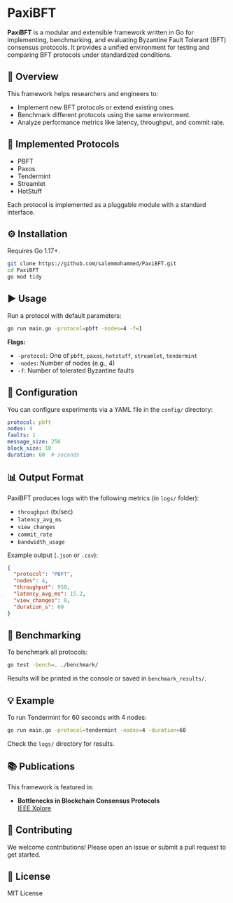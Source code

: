 # PaxiBFT

**PaxiBFT** is a modular and extensible framework written in Go for implementing, benchmarking, and evaluating Byzantine Fault Tolerant (BFT) consensus protocols. It provides a unified environment for testing and comparing BFT protocols under standardized conditions.

## 📌 Overview

This framework helps researchers and engineers to:

- Implement new BFT protocols or extend existing ones.
- Benchmark different protocols using the same environment.
- Analyze performance metrics like latency, throughput, and commit rate.

## 🚀 Implemented Protocols

- PBFT
- Paxos
- Tendermint
- Streamlet
- HotStuff

Each protocol is implemented as a pluggable module with a standard interface.

## ⚙️ Installation

Requires Go 1.17+.

```bash
git clone https://github.com/salemmohammed/PaxiBFT.git
cd PaxiBFT
go mod tidy
```

## ▶️ Usage

Run a protocol with default parameters:

```bash
go run main.go -protocol=pbft -nodes=4 -f=1
```

**Flags:**
- `-protocol`: One of `pbft`, `paxos`, `hotstuff`, `streamlet`, `tendermint`
- `-nodes`: Number of nodes (e.g., 4)
- `-f`: Number of tolerated Byzantine faults

## 📁 Configuration

You can configure experiments via a YAML file in the `config/` directory:

```yaml
protocol: pbft
nodes: 4
faults: 1
message_size: 256
block_size: 10
duration: 60  # seconds
```

## 📊 Output Format

PaxiBFT produces logs with the following metrics (in `logs/` folder):

- `throughput` (tx/sec)
- `latency_avg_ms`
- `view_changes`
- `commit_rate`
- `bandwidth_usage`

Example output (`.json` or `.csv`):

```json
{
  "protocol": "PBFT",
  "nodes": 4,
  "throughput": 950,
  "latency_avg_ms": 15.2,
  "view_changes": 0,
  "duration_s": 60
}
```

## 🧪 Benchmarking

To benchmark all protocols:

```bash
go test -bench=. ./benchmark/
```

Results will be printed in the console or saved in `benchmark_results/`.

## 💡 Example

To run Tendermint for 60 seconds with 4 nodes:

```bash
go run main.go -protocol=tendermint -nodes=4 -duration=60
```

Check the `logs/` directory for results.

## 📚 Publications

This framework is featured in:

- **Bottlenecks in Blockchain Consensus Protocols**  
  [IEEE Xplore](https://ieeexplore.ieee.org/document/9524210)

## 🤝 Contributing

We welcome contributions! Please open an issue or submit a pull request to get started.

## 📄 License

MIT License

